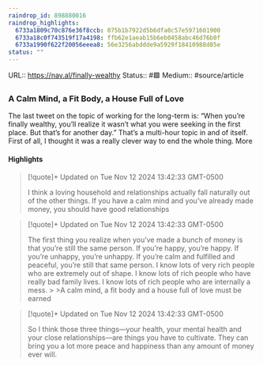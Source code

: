 ```yaml
---
raindrop_id: 898880016
raindrop_highlights:
  6733a1809c70c876e36f8ccb: 075b1b7922d5b6dfa0c57e5971601900
  6733a18c0f743519f17a4198: ffb62e1aeab15b6eb0458abc46d76b0f
  6733a1990f622f20056eeea8: 56e3256abddde9a5929f18410988d85e
status: ""
---
```


URL:: https://nav.al/finally-wealthy
Status:: #🟩
Medium:: #source/article


### A Calm Mind, a Fit Body, a House Full of Love

The last tweet on the topic of working for the long-term is: “When you’re finally wealthy, you’ll realize it wasn’t what you were seeking in the first place. But that’s for another day.”  That’s a multi-hour topic in and of itself. First of all, I thought it was a really clever way to end the whole thing. More

#### Highlights

> [!quote]+ Updated on Tue Nov 12 2024 13:42:33 GMT-0500
>
> I think a loving household and relationships actually fall naturally out of the other things. If you have a calm mind and you’ve already made money, you should have good relationships

> [!quote]+ Updated on Tue Nov 12 2024 13:42:33 GMT-0500
>
> The first thing you realize when you’ve made a bunch of money is that you’re still the same person. If you’re happy, you’re happy. If you’re unhappy, you’re unhappy. If you’re calm and fulfilled and peaceful, you’re still that same person. I know lots of very rich people who are extremely out of shape. I know lots of rich people who have really bad family lives. I know lots of rich people who are internally a mess.
&gt;
&gt;A calm mind, a fit body and a house full of love must be earned

> [!quote]+ Updated on Tue Nov 12 2024 13:42:33 GMT-0500
>
> So I think those three things—your health, your mental health and your close relationships—are things you have to cultivate. They can bring you a lot more peace and happiness than any amount of money ever will.
